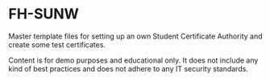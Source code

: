# FH-SUNW

Master template files for setting up an own Student Certificate Authority and create some test certificates.

Content is for demo purposes and educational only. It does not include any kind of best practices and does not adhere to any IT security standards.
